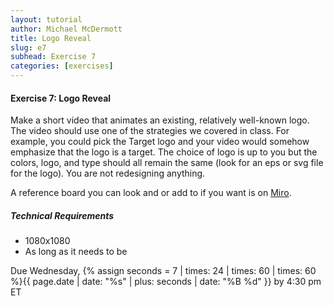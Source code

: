 ```yaml
---
layout: tutorial
author: Michael McDermott
title: Logo Reveal
slug: e7
subhead: Exercise 7
categories: [exercises]
---
```

#### Exercise 7: Logo Reveal
Make a short video that animates an existing, relatively well-known logo. The video should use one of the strategies we covered in class. For example, you could pick the Target logo and your video would somehow emphasize that the logo is a target. The choice of logo is up to you but the colors, logo, and type should all remain the same (look for an eps or svg file for the logo). You are not redesigning anything.

A reference board you can look and or add to if you want is on [Miro](https://miro.com/app/board/o9J_khOuqi0=/).

##### Technical Requirements
* 1080x1080
* As long as it needs to be

<span class="due">Due Wednesday, {% assign seconds = 7 | times: 24 | times: 60 | times: 60 %}{{ page.date | date: "%s" | plus: seconds | date: "%B %d" }} by 4:30 pm ET</span>
